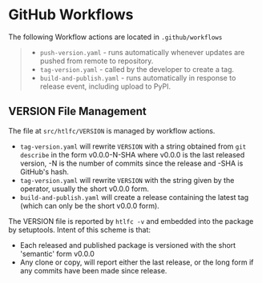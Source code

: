 # GitHub Workflows
The following Workflow actions are located in `.github/workflows`
>* `push-version.yaml` - runs automatically whenever updates are pushed from remote to repository.
>* `tag-version.yaml` - called by the developer to create a tag.
>* `build-and-publish.yaml` - runs automatically in response to release event, including upload to PyPI.

## VERSION File Management
The file at `src/htlfc/VERSION` is managed by workflow actions.

* `tag-version.yaml` will rewrite `VERSION` with a string obtained from `git describe` in the form v0.0.0-N-SHA where v0.0.0 is the last released version, -N is the number of commits since the release and -SHA is GitHub's hash.
* `tag-version.yaml` will rewrite `VERSION` with the string given by the operator, usually the short v0.0.0 form.
* `build-and-publish.yaml` will create a release containing the latest tag (which can only be the short v0.0.0 form).

The VERSION file is reported by `htlfc -v` and embedded into the package by setuptools. Intent of this scheme is that:

* Each released and published package is versioned with the short 'semantic' form v0.0.0
* Any clone or copy, will report either the last release, or the long form if any commits have been made since release.

